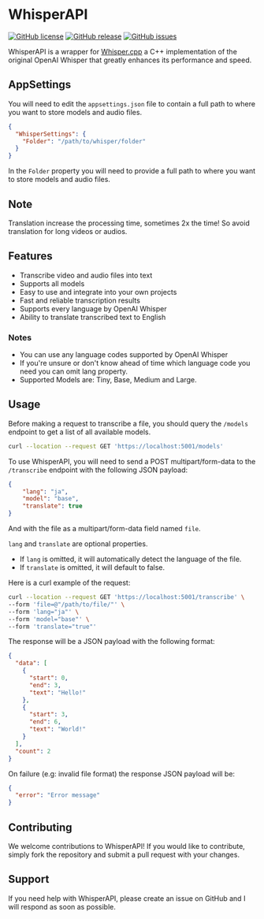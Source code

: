 # WhisperAPI

[![GitHub license](https://img.shields.io/github/license/DontEatOreo/WhisperAPI)](https://github.com/DontEatOreo/WhisperAPI/blob/master/LICENSE.txt)
[![GitHub release](https://img.shields.io/github/release/DontEatOreo/WhisperAPI)](https://github.com/DontEatOreo/WhisperAPI/releases)
[![GitHub issues](https://img.shields.io/github/issues/DontEatOreo/WhisperAPI)](https://github.com/DontEatOreo/WhisperAPI/issues)

WhisperAPI is a wrapper for [Whisper.cpp](https://github.com/ggerganov/whisper.cpp) a C++ implementation of the original OpenAI Whisper that greatly enhances its performance and speed.

## AppSettings

You will need to edit the `appsettings.json` file to contain a full path to where you want to store models and audio files.

```json
{
  "WhisperSettings": {
    "Folder": "/path/to/whisper/folder"
  }
}
```

In the `Folder` property you will need to provide a full path to where you want to store models and audio files.

## Note

Translation increase the processing time, sometimes 2x the time! So avoid translation for long videos or audios.

## Features

- Transcribe video and audio files into text
- Supports all models
- Easy to use and integrate into your own projects
- Fast and reliable transcription results
- Supports every language by OpenAI Whisper
- Ability to translate transcribed text to English

### Notes

- You can use any language codes supported by OpenAI Whisper
- If you're unsure or don't know ahead of time which language code you need you can omit lang property.
- Supported Models are: Tiny, Base, Medium and Large.

## Usage

Before making a request to transcribe a file, you should query the `/models` endpoint to get a list of all available models.

```bash
curl --location --request GET 'https://localhost:5001/models'
```

To use WhisperAPI, you will need to send a POST multipart/form-data to the ``/transcribe`` endpoint with the following JSON payload:

```json
{
    "lang": "ja",
    "model": "base",
    "translate": true 
}
```

And with the file as a multipart/form-data field named ``file``.

`lang` and `translate` are optional properties.

- If `lang` is omitted, it will automatically detect the language of the file.
- If `translate` is omitted, it will default to false.

Here is a curl example of the request:

```bash
curl --location --request GET 'https://localhost:5001/transcribe' \
--form 'file=@"/path/to/file/"' \
--form 'lang="ja"' \
--form 'model="base"' \
--form 'translate="true"'
```

The response will be a JSON payload with the following format:

```json
{
  "data": [
    {
      "start": 0,
      "end": 3,
      "text": "Hello!"
    },
    {
      "start": 3,
      "end": 6,
      "text": "World!"
    }
  ],
  "count": 2
}
```

On failure (e.g: invalid file format) the response JSON payload will be:

```json
{
  "error": "Error message"
}
```

## Contributing

We welcome contributions to WhisperAPI! If you would like to contribute, simply fork the repository and submit a pull request with your changes.

## Support

If you need help with WhisperAPI, please create an issue on GitHub and I will respond as soon as possible.
